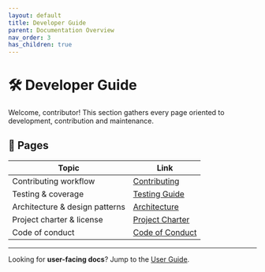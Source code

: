 ```yaml
---
layout: default
title: Developer Guide
parent: Documentation Overview
nav_order: 3
has_children: true
---
```


# 🛠️ Developer Guide

Welcome, contributor!  This section gathers every page oriented to development, contribution and maintenance.

## 📑 Pages

| Topic | Link |
|-------|------|
| Contributing workflow | [Contributing](../../documentation/contributing.md) |
| Testing & coverage | [Testing Guide](../../documentation/testing.md) |
| Architecture & design patterns | [Architecture](../../README.md#🌍-architecture) |
| Project charter & license | [Project Charter](../../documentation/Project_charter.md) |
| Code of conduct | [Code of Conduct](../../documentation/internal_code_of_conduct.md) |

---

Looking for **user-facing docs**? Jump to the [User Guide](../user-guide/index.md).
